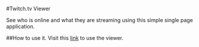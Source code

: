 #Twitch.tv Viewer

See who is online and what they are streaming using this simple single page application.

##How to use it.
Visit this [link](https://dreamcatcherproject.net/josh/twitchTV) to use the viewer.
